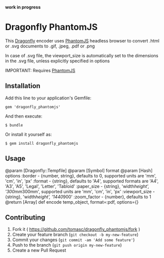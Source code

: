 **work in progress**

# Dragonfly PhantomJS

This [Dragonfly](https://github.com/markevans/dragonfly) encoder uses [PhantomJS](https://github.com/ariya/phantomjs) headless browser to convert .html or .svg documents to .gif, .jpeg, .pdf or .png

In case of .svg file, the viewport_size is automatically set to the dimensions in the .svg file, unless explicitly specified in options

IMPORTANT: Requires [PhantomJS](http://phantomjs.org)

## Installation

Add this line to your application's Gemfile:

    gem 'dragonfly_phantomjs'

And then execute:

    $ bundle

Or install it yourself as:

    $ gem install dragonfly_phantomjs

## Usage

@param [Dragonfly::Tempfile]
@param [Symbol] format
@param [Hash] options
  :border         - {number, string}, defaults to 0, supported units are 'mm', 'cm', 'in', 'px'
  :format         - {string}, defaults to 'A4', supported formats are 'A4', 'A3', 'A5', 'Legal', 'Letter', 'Tabloid'
  :paper_size     - {string}, 'width*height', '300mm*300mm', supported units are 'mm', 'cm', 'in', 'px'
  :viewport_size  - {string}, 'width*height', '1440*900'
  :zoom_factor    - {number}, defaults to 1
@return [Array]
def encode temp_object, format=:pdf, options={}

## Contributing

1. Fork it ( https://github.com/tomasc/dragonfly_phantomjs/fork )
2. Create your feature branch (`git checkout -b my-new-feature`)
3. Commit your changes (`git commit -am 'Add some feature'`)
4. Push to the branch (`git push origin my-new-feature`)
5. Create a new Pull Request
